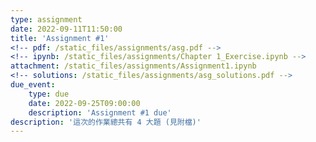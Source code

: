 ```yaml
---
type: assignment
date: 2022-09-11T11:50:00
title: 'Assignment #1'
<!-- pdf: /static_files/assignments/asg.pdf -->
<!-- ipynb: /static_files/assignments/Chapter 1_Exercise.ipynb -->
attachment: /static_files/assignments/Assignment1.ipynb
<!-- solutions: /static_files/assignments/asg_solutions.pdf -->
due_event: 
    type: due
    date: 2022-09-25T09:00:00
    description: 'Assignment #1 due'
description: '這次的作業總共有 4 大題 (見附檔)'
---
```

